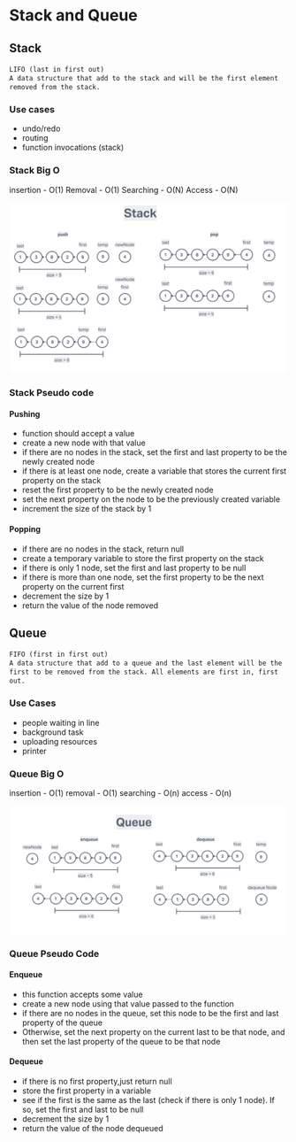 # Stack and Queue

## Stack

    LIFO (last in first out)
    A data structure that add to the stack and will be the first element removed from the stack.

### Use cases

- undo/redo
- routing
- function invocations (stack)

### Stack Big O

insertion - O(1)
Removal - O(1)
Searching - O(N)
Access - O(N)

![stack](stack.png)

### Stack Pseudo code

#### Pushing

- function should accept a value
- create a new node with that value
- if there are no nodes in the stack, set the first and last property to be the newly created node
- if there is at least one node, create a variable that stores the current first property on the stack
- reset the first property to be the newly created node
- set the next property on the node to be the previously created variable
- increment the size of the stack by 1

#### Popping

- if there are no nodes in the stack, return null
- create a temporary variable to store the first property on the stack
- if there is only 1 node, set the first and last property to be null
- if there is more than one node, set the first property to be the next property on the current first
- decrement the size by 1
- return the value of the node removed

## Queue

    FIFO (first in first out)
    A data structure that add to a queue and the last element will be the first to be removed from the stack. All elements are first in, first out.

### Use Cases

- people waiting in line
- background task
- uploading resources
- printer

### Queue Big O

insertion - O(1)
removal - O(1)
searching - O(n)
access - O(n)

![queue](queue.png)

### Queue Pseudo Code

#### Enqueue

- this function accepts some value
- create a new node using that value passed to the function
- if there are no nodes in the queue, set this node to be the first and last property of the queue
- Otherwise, set the next property on the current last to be that node, and then set the last property of the queue to be that node

#### Dequeue

- if there is no first property,just return null
- store the first property in a variable
- see if the first is the same as the last (check if there is only 1 node). If so, set the first and last to be null
- decrement the size by 1
- return the value of the node dequeued
